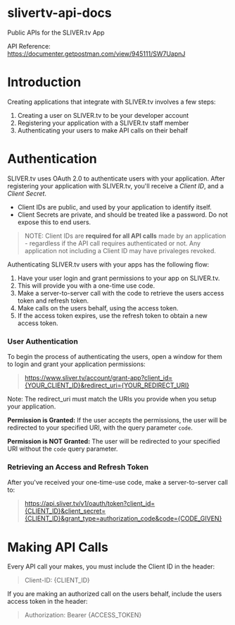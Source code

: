 # slivertv-api-docs
Public APIs for the SLIVER.tv App


API Reference:
https://documenter.getpostman.com/view/945111/SW7UapnJ


# Introduction
Creating applications that integrate with SLIVER.tv involves a few steps:
1. Creating a user on SLIVER.tv to be your developer account
2. Registering your application with a SLIVER.tv staff member
3. Authenticating your users to make API calls on their behalf


# Authentication
SLIVER.tv uses OAuth 2.0 to authenticate users with your application. After registering your application with SLIVER.tv, you'll receive a _Client ID_, and a _Client Secret_.

* Client IDs are public, and used by your application to identify itself. 
* Client Secrets are private, and should be treated like a password. Do not expose this to end users.

> NOTE: Client IDs are **required for all API calls** made by an application - regardless if the API call requires authenticated or not. Any application not including a Client ID may have privaleges revoked.

Authenticating SLIVER.tv users with your apps has the following flow:
1. Have your user login and grant permissions to your app on SLIVER.tv.
2. This will provide you with a one-time use code.
3. Make a server-to-server call with the code to retrieve the users access token and refresh token.
4. Make calls on the users behalf, using the access token.
5. If the access token expires, use the refresh token to obtain a new access token.


### User Authentication
To begin the process of authenticating the users, open a window for them to login and grant your application permissions:

> https://www.sliver.tv/account/grant-app?client_id={YOUR_CLIENT_ID}&redirect_uri={YOUR_REDIRECT_URI}

Note: The redirect_uri must match the URIs you provide when you setup your application.

**Permission is Granted:**
If the user accepts the permissions, the user will be redirected to your specified URI, with the query parameter `code`.

**Permission is NOT Granted:**
The user will be redirected to your specified URI without the `code` query parameter.


### Retrieving an Access and Refresh Token
After you've received your one-time-use code, make a server-to-server call to:

> https://api.sliver.tv/v1/oauth/token?client_id={CLIENT_ID}&client_secret={CLIENT_ID}&grant_type=authorization_code&code={CODE_GIVEN}


# Making API Calls
Every API call your makes, you must include the Client ID in the header:

> Client-ID: {CLIENT_ID}

If you are making an authorized call on the users behalf, include the users access token in the header:

> Authorization: Bearer {ACCESS_TOKEN}


